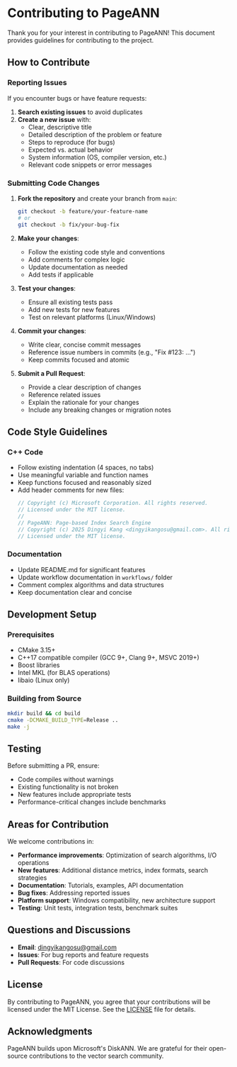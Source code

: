 # Contributing to PageANN

Thank you for your interest in contributing to PageANN! This document provides guidelines for contributing to the project.

## How to Contribute

### Reporting Issues

If you encounter bugs or have feature requests:

1. **Search existing issues** to avoid duplicates
2. **Create a new issue** with:
   - Clear, descriptive title
   - Detailed description of the problem or feature
   - Steps to reproduce (for bugs)
   - Expected vs. actual behavior
   - System information (OS, compiler version, etc.)
   - Relevant code snippets or error messages

### Submitting Code Changes

1. **Fork the repository** and create your branch from `main`:
   ```bash
   git checkout -b feature/your-feature-name
   # or
   git checkout -b fix/your-bug-fix
   ```

2. **Make your changes**:
   - Follow the existing code style and conventions
   - Add comments for complex logic
   - Update documentation as needed
   - Add tests if applicable

3. **Test your changes**:
   - Ensure all existing tests pass
   - Add new tests for new features
   - Test on relevant platforms (Linux/Windows)

4. **Commit your changes**:
   - Write clear, concise commit messages
   - Reference issue numbers in commits (e.g., "Fix #123: ...")
   - Keep commits focused and atomic

5. **Submit a Pull Request**:
   - Provide a clear description of changes
   - Reference related issues
   - Explain the rationale for your changes
   - Include any breaking changes or migration notes

## Code Style Guidelines

### C++ Code
- Follow existing indentation (4 spaces, no tabs)
- Use meaningful variable and function names
- Keep functions focused and reasonably sized
- Add header comments for new files:
  ```cpp
  // Copyright (c) Microsoft Corporation. All rights reserved.
  // Licensed under the MIT license.
  //
  // PageANN: Page-based Index Search Engine
  // Copyright (c) 2025 Dingyi Kang <dingyikangosu@gmail.com>. All rights reserved.
  // Licensed under the MIT license.
  ```

### Documentation
- Update README.md for significant features
- Update workflow documentation in `workflows/` folder
- Comment complex algorithms and data structures
- Keep documentation clear and concise

## Development Setup

### Prerequisites
- CMake 3.15+
- C++17 compatible compiler (GCC 9+, Clang 9+, MSVC 2019+)
- Boost libraries
- Intel MKL (for BLAS operations)
- libaio (Linux only)

### Building from Source
```bash
mkdir build && cd build
cmake -DCMAKE_BUILD_TYPE=Release ..
make -j
```

## Testing

Before submitting a PR, ensure:
- Code compiles without warnings
- Existing functionality is not broken
- New features include appropriate tests
- Performance-critical changes include benchmarks

## Areas for Contribution

We welcome contributions in:

- **Performance improvements**: Optimization of search algorithms, I/O operations
- **New features**: Additional distance metrics, index formats, search strategies
- **Documentation**: Tutorials, examples, API documentation
- **Bug fixes**: Addressing reported issues
- **Platform support**: Windows compatibility, new architecture support
- **Testing**: Unit tests, integration tests, benchmark suites

## Questions and Discussions

- **Email**: dingyikangosu@gmail.com
- **Issues**: For bug reports and feature requests
- **Pull Requests**: For code discussions

## License

By contributing to PageANN, you agree that your contributions will be licensed under the MIT License. See the [LICENSE](LICENSE) file for details.

## Acknowledgments

PageANN builds upon Microsoft's DiskANN. We are grateful for their open-source contributions to the vector search community.
